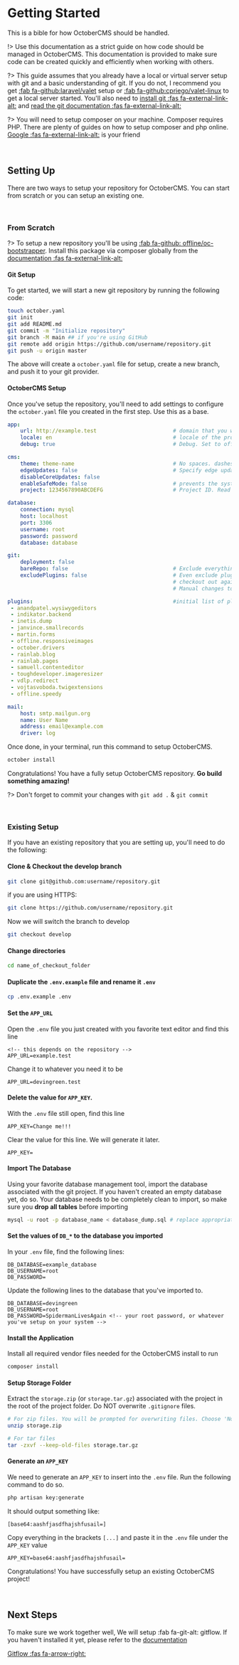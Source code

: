 # Getting Started

This is a bible for how OctoberCMS should be handled. 



!> Use this documentation as a strict guide on how code should be managed in OctoberCMS. This documentation is provided to make sure code can be created quickly and efficiently when working with others.

?> This guide assumes that you already have a local or virtual server setup with git and a basic understanding of git. If you do not, I recommend you get [:fab fa-github:laravel/valet](https://github.com/laravel/valet) setup or [:fab fa-github:cpriego/valet-linux](https://github.com/cpriego/valet-linux) to get a local server started. You'll also need to [install git :fas fa-external-link-alt:](https://git-scm.com/book/en/v2/Getting-Started-Installing-Git) and [read the git documentation :fas fa-external-link-alt:](https://git-scm.com/doc)

?> You will need to setup composer on your machine. Composer requires PHP. There are plenty of guides on how to setup composer and php online. [Google :fas fa-external-link-alt:](https://www.google.com/search?q=how+to+setup+php+and+composer) is your friend

</br>

## Setting Up

There are two ways to setup your repository for OctoberCMS. You can start from scratch or you can setup an existing one. 

</br>

### From Scratch

?> To setup a new repository you'll be using [:fab fa-github: offline/oc-bootstrapper](https://github.com/OFFLINE-GmbH/oc-bootstrapper). Install this package via composer globally from the [documentation :fas fa-external-link-alt:](https://github.com/OFFLINE-GmbH/oc-bootstrapper/blob/develop/README.md)

#### Git Setup
To get started, we will start a new git repository by running the following code:

``` bash
touch october.yaml
git init
git add README.md
git commit -m "Initialize repository"
git branch -M main ## if you're using GitHub
git remote add origin https://github.com/username/repository.git 
git push -u origin master
```

The above will create a `october.yaml` file for setup, create a new branch, and push it to your git provider. 

#### OctoberCMS Setup
Once you've setup the repository, you'll need to add settings to configure the `october.yaml` file you created in the first step. Use this as a base. <br/>

``` yaml
app:
    url: http://example.test                        # domain that you will use
    locale: en                                      # locale of the project
    debug: true                                     # Debug. Set to off if you plan to run this in production

cms:
    theme: theme-name                               # No spaces. dashes only
    edgeUpdates: false                              # Specify edge updates. More info Here: https://octobercms.com/docs/setup/configuration#edge-updates
    disableCoreUpdates: false             
    enableSafeMode: false                           # prevents the system from editing the code section of the site for CMS Pages
    project: 1234567890ABCDEFG                      # Project ID. Read More Here: https://octobercms.com/help/site/projects

database:
    connection: mysql
    host: localhost
    port: 3306
    username: root
    password: password
    database: database

git:
    deployment: false
    bareRepo: false                                 # Exclude everything except themes and custom plugins in git
    excludePlugins: false                           # Even exclude plugins from your repo. Private plugins will be
                                                    # checkout out again during each "install" run. Be careful!
                                                    # Manual changes to these plugins will be overwritten.

plugins:                                            #initial list of plugins for a basic stack
 - anandpatel.wysiwygeditors
 - indikator.backend
 - inetis.dump
 - janvince.smallrecords
 - martin.forms
 - offline.responsiveimages
 - october.drivers
 - rainlab.blog
 - rainlab.pages
 - samuell.contenteditor
 - toughdeveloper.imageresizer
 - vdlp.redirect
 - vojtasvoboda.twigextensions
 - offline.speedy

mail:
    host: smtp.mailgun.org
    name: User Name
    address: email@example.com
    driver: log

```

Once done, in your terminal, run this command to setup OctoberCMS.

``` bash
october install
```

Congratulations! You have a fully setup OctoberCMS repository. __Go build something amazing!__

?> Don't forget to commit your changes with `git add .` & `git commit` 

</br>

### Existing Setup

If you have an existing repository that you are setting up, you'll need to do the following:

#### Clone & Checkout the develop branch
``` bash
git clone git@github.com:username/repository.git
````

if you are using HTTPS:

``` bash
git clone https://github.com/username/repository.git
```

Now we will switch the branch to develop
``` bash
git checkout develop
```

#### Change directories
``` bash
cd name_of_checkout_folder
```

#### Duplicate the `.env.example` file and rename it `.env`
``` bash
cp .env.example .env
```

#### Set the `APP_URL` 
Open the `.env` file you just created with you favorite text editor and find this line

``` env
<!-- this depends on the repository -->
APP_URL=example.test 
```

Change it to whatever you need it to be
``` env
APP_URL=devingreen.test 
```

#### Delete the value for `APP_KEY`. 
With the `.env` file still open, find this line 

``` env
APP_KEY=Change me!!!
```

Clear the value for this line. We will generate it later. 

``` env
APP_KEY=
```

#### Import The Database
Using your favorite database management tool, import the database associated with the git project. If you haven't created an empty database yet, do so. Your database needs to be completely clean to import, so make sure you __drop all tables__ before importing

``` bash
mysql -u root -p database_name < database_dump.sql # replace appropriate values
```

#### Set the values of `DB_*` to the database you imported 
In your `.env` file, find the following lines:

``` env
DB_DATABASE=example_database
DB_USERNAME=root
DB_PASSWORD=
```

Update the following lines to the database that you've imported to. 

``` env
DB_DATABASE=devingreen
DB_USERNAME=root
DB_PASSWORD=SpidermanLivesAgain <!-- your root password, or whatever you've setup on your system -->
```

#### Install the Application
Install all required vendor files needed for the OctoberCMS install to run

``` bash
composer install
```


#### Setup Storage Folder 
Extract the `storage.zip` (or `storage.tar.gz`) associated with the project in the root of the project folder. Do NOT overwrite `.gitignore` files.

``` bash
# For zip files. You will be prompted for overwriting files. Choose 'No'
unzip storage.zip

# For tar files
tar -zxvf --keep-old-files storage.tar.gz
```


#### Generate an `APP_KEY`
We need to generate an `APP_KEY` to insert into the `.env` file. Run the following command to do so.

``` bash
php artisan key:generate
```

It should output something like:
```
[base64:aashfjasdfhajshfusail=]
```

Copy everything in the brackets `[...]` and paste it in the `.env` file under the `APP_KEY` value

```
APP_KEY=base64:aashfjasdfhajshfusail=
```

Congratulations! You have successfully setup an existing OctoberCMS project!

</br>

## Next Steps
To make sure we work together well, We will setup :fab fa-git-alt: gitflow. If you haven't installed it yet, please refer to the [documentation](https://github.com/nvie/gitflow)

[Gitflow :fas fa-arrow-right:](/docs/gitflow)